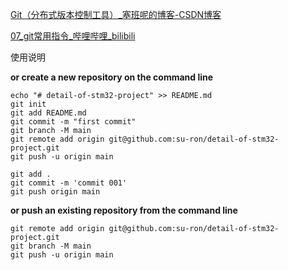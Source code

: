 

[Git（分布式版本控制工具）_塞班呢的博客-CSDN博客](https://blog.csdn.net/a18307096730/article/details/124586216?spm=1001.2014.3001.5502)

[07_git常用指令_哔哩哔哩_bilibili](https://www.bilibili.com/video/BV1MU4y1Y7h5?p=7&spm_id_from=pageDriver&vd_source=e6a100138906f3892c6413488ca8e688)



使用说明

**or create a new repository on the command line**

```
echo "# detail-of-stm32-project" >> README.md
git init
git add README.md
git commit -m "first commit"
git branch -M main
git remote add origin git@github.com:su-ron/detail-of-stm32-project.git
git push -u origin main

git add .
git commit -m 'commit 001'
git push origin main
```

**or push an existing repository from the command line**

```
git remote add origin git@github.com:su-ron/detail-of-stm32-project.git
git branch -M main
git push -u origin main
```

